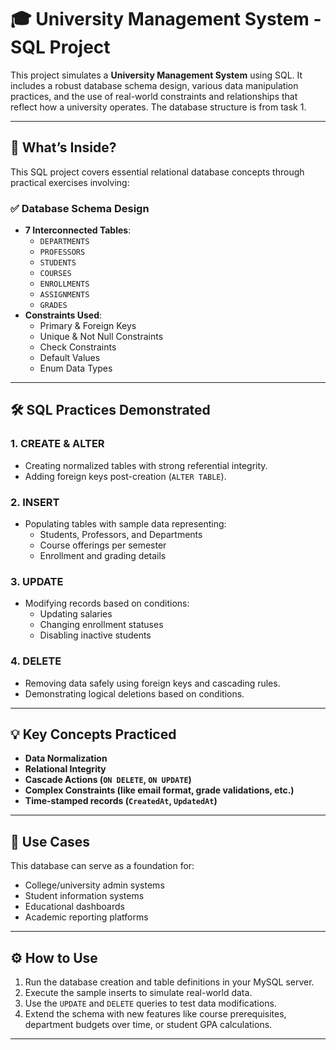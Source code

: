 # 🎓 University Management System - SQL Project

This project simulates a **University Management System** using SQL. It includes a robust database schema design, various data manipulation practices, and the use of real-world constraints and relationships that reflect how a university operates. The database structure is from task 1.

---

## 📘 What’s Inside?

This SQL project covers essential relational database concepts through practical exercises involving:

### ✅ Database Schema Design
- **7 Interconnected Tables**:
  - `DEPARTMENTS`
  - `PROFESSORS`
  - `STUDENTS`
  - `COURSES`
  - `ENROLLMENTS`
  - `ASSIGNMENTS`
  - `GRADES`
- **Constraints Used**:
  - Primary & Foreign Keys
  - Unique & Not Null Constraints
  - Check Constraints
  - Default Values
  - Enum Data Types

---

## 🛠️ SQL Practices Demonstrated

### 1. **CREATE & ALTER**
- Creating normalized tables with strong referential integrity.
- Adding foreign keys post-creation (`ALTER TABLE`).

### 2. **INSERT**
- Populating tables with sample data representing:
  - Students, Professors, and Departments
  - Course offerings per semester
  - Enrollment and grading details

### 3. **UPDATE**
- Modifying records based on conditions:
  - Updating salaries
  - Changing enrollment statuses
  - Disabling inactive students

### 4. **DELETE**
- Removing data safely using foreign keys and cascading rules.
- Demonstrating logical deletions based on conditions.

---

## 💡 Key Concepts Practiced

- **Data Normalization**
- **Relational Integrity**
- **Cascade Actions (`ON DELETE`, `ON UPDATE`)**
- **Complex Constraints (like email format, grade validations, etc.)**
- **Time-stamped records (`CreatedAt`, `UpdatedAt`)**

---

## 📂 Use Cases

This database can serve as a foundation for:
- College/university admin systems
- Student information systems
- Educational dashboards
- Academic reporting platforms

---

## ⚙️ How to Use

1. Run the database creation and table definitions in your MySQL server.
2. Execute the sample inserts to simulate real-world data.
3. Use the `UPDATE` and `DELETE` queries to test data modifications.
4. Extend the schema with new features like course prerequisites, department budgets over time, or student GPA calculations.

---

